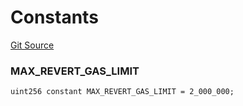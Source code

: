 # Constants
[Git Source](https://github.com/zeta-chain/protocol-contracts/blob/main/v2/contracts/Revert.sol)

### MAX_REVERT_GAS_LIMIT

```solidity
uint256 constant MAX_REVERT_GAS_LIMIT = 2_000_000;
```

